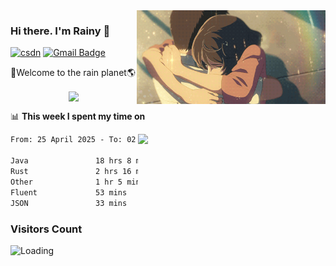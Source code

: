 <img  align='right' height="150" src="https://github.com/LikeRainDay/LikeRainDay/blob/master/pic/img_rain_1.gif?raw=true">



### Hi there. I'm Rainy :lemon:

[![csdn](https://img.shields.io/badge/-csdn-c14438?style=flat-square&logo=c&logoColor=white)](https://blog.csdn.net/qq_15807167)
[![Gmail Badge](https://img.shields.io/badge/-gmail-c14438?style=flat-square&logo=Gmail&logoColor=white&link=mailto:houshuai0816@gmail.com)](mailto:houshuai0816@gmail.com)

🚀Welcome to the rain planet🌎

<center>
<img align='center'  src="https://source.unsplash.com/user/rainyhehe/likes">
</center>

📊 **This week I spent my time on**

<img align='right'   width="300" src="https://github-readme-stats.vercel.app/api?username=LikeRainDay&show_icons=true&title_color=fff&icon_color=79ff97&text_color=9f9f9f&bg_color=151515&count_private=true">

<!--START_SECTION:waka-->

```txt
From: 25 April 2025 - To: 02 May 2025

Java               18 hrs 8 mins   ██████████████████▓░░░░░░   74.64 %
Rust               2 hrs 16 mins   ██▒░░░░░░░░░░░░░░░░░░░░░░   09.35 %
Other              1 hr 5 mins     █░░░░░░░░░░░░░░░░░░░░░░░░   04.48 %
Fluent             53 mins         █░░░░░░░░░░░░░░░░░░░░░░░░   03.68 %
JSON               33 mins         ▓░░░░░░░░░░░░░░░░░░░░░░░░   02.31 %
```

<!--END_SECTION:waka-->

### Visitors Count
<img align="left" src = "https://profile-counter.glitch.me/LikeRainDay/count.svg" alt ="Loading">
